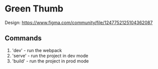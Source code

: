 # Green Thumb

Design: https://www.figma.com/community/file/1247752125104362087

## Commands
1. 'dev' - run the webpack
2. 'serve' - run the project in dev mode 
3. 'build' - run the project in prod mode